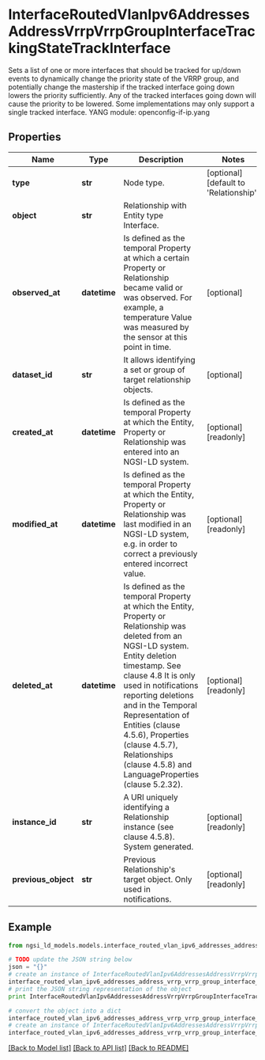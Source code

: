 # InterfaceRoutedVlanIpv6AddressesAddressVrrpVrrpGroupInterfaceTrackingStateTrackInterface

Sets a list of one or more interfaces that should be tracked for up/down events to dynamically change the priority state of the VRRP group, and potentially change the mastership if the tracked interface going down lowers the priority sufficiently. Any of the tracked interfaces going down will cause the priority to be lowered. Some implementations may only support a single tracked interface.  YANG module: openconfig-if-ip.yang 

## Properties

Name | Type | Description | Notes
------------ | ------------- | ------------- | -------------
**type** | **str** | Node type.  | [optional] [default to 'Relationship']
**object** | **str** | Relationship with Entity type Interface. | 
**observed_at** | **datetime** | Is defined as the temporal Property at which a certain Property or Relationship became valid or was observed. For example, a temperature Value was measured by the sensor at this point in time.  | [optional] 
**dataset_id** | **str** | It allows identifying a set or group of target relationship objects.  | [optional] 
**created_at** | **datetime** | Is defined as the temporal Property at which the Entity, Property or Relationship was entered into an NGSI-LD system.  | [optional] [readonly] 
**modified_at** | **datetime** | Is defined as the temporal Property at which the Entity, Property or Relationship was last modified in an NGSI-LD system, e.g. in order to correct a previously entered incorrect value.  | [optional] [readonly] 
**deleted_at** | **datetime** | Is defined as the temporal Property at which the Entity, Property or Relationship was deleted from an NGSI-LD system.  Entity deletion timestamp. See clause 4.8 It is only used in notifications reporting deletions and in the Temporal Representation of Entities (clause 4.5.6), Properties (clause 4.5.7), Relationships (clause 4.5.8) and LanguageProperties (clause 5.2.32).  | [optional] [readonly] 
**instance_id** | **str** | A URI uniquely identifying a Relationship instance (see clause 4.5.8). System generated.  | [optional] [readonly] 
**previous_object** | **str** | Previous Relationship&#39;s target object. Only used in notifications.  | [optional] [readonly] 

## Example

```python
from ngsi_ld_models.models.interface_routed_vlan_ipv6_addresses_address_vrrp_vrrp_group_interface_tracking_state_track_interface import InterfaceRoutedVlanIpv6AddressesAddressVrrpVrrpGroupInterfaceTrackingStateTrackInterface

# TODO update the JSON string below
json = "{}"
# create an instance of InterfaceRoutedVlanIpv6AddressesAddressVrrpVrrpGroupInterfaceTrackingStateTrackInterface from a JSON string
interface_routed_vlan_ipv6_addresses_address_vrrp_vrrp_group_interface_tracking_state_track_interface_instance = InterfaceRoutedVlanIpv6AddressesAddressVrrpVrrpGroupInterfaceTrackingStateTrackInterface.from_json(json)
# print the JSON string representation of the object
print InterfaceRoutedVlanIpv6AddressesAddressVrrpVrrpGroupInterfaceTrackingStateTrackInterface.to_json()

# convert the object into a dict
interface_routed_vlan_ipv6_addresses_address_vrrp_vrrp_group_interface_tracking_state_track_interface_dict = interface_routed_vlan_ipv6_addresses_address_vrrp_vrrp_group_interface_tracking_state_track_interface_instance.to_dict()
# create an instance of InterfaceRoutedVlanIpv6AddressesAddressVrrpVrrpGroupInterfaceTrackingStateTrackInterface from a dict
interface_routed_vlan_ipv6_addresses_address_vrrp_vrrp_group_interface_tracking_state_track_interface_form_dict = interface_routed_vlan_ipv6_addresses_address_vrrp_vrrp_group_interface_tracking_state_track_interface.from_dict(interface_routed_vlan_ipv6_addresses_address_vrrp_vrrp_group_interface_tracking_state_track_interface_dict)
```
[[Back to Model list]](../README.md#documentation-for-models) [[Back to API list]](../README.md#documentation-for-api-endpoints) [[Back to README]](../README.md)


